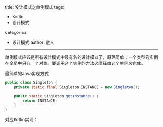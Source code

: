 title: 设计模式之单例模式
tags:
  - Kotlin
  - 设计模式

categories:
  - 设计模式
 author: 散人
---

单例模式应该是所有设计模式中最有名的设计模式了，原理简单：一个类型的实例在全局中只有一个对象，要调用这个实例的方法必须经由这个单例来完成。

最简单的Java实现方式:
```Java
public class Singleton {  
    private static final Singleton INSTANCE = new Singleton();  
  
    public static Singleton getInstance() {  
        return INSTANCE;  
    }  
}
```
对应Kotlin实现：

<!--stackedit_data:
eyJoaXN0b3J5IjpbOTA4NzM5NzkxLDcyMTM3MzMyNywtMjQ1Mz
c4NzY1LDE1NTE1OTA3NjBdfQ==
-->